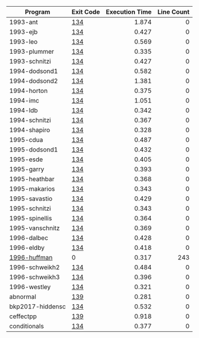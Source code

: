 | Program | Exit Code | Execution Time | Line Count |
| ------- |:--------- | --------------:| ----------:|
| 1993-ant | [134](error/1993-ant.log) | 1.874 | 0 |
| 1993-ejb | [134](error/1993-ejb.log) | 0.427 | 0 |
| 1993-leo | [134](error/1993-leo.log) | 0.569 | 0 |
| 1993-plummer | [134](error/1993-plummer.log) | 0.335 | 0 |
| 1993-schnitzi | [134](error/1993-schnitzi.log) | 0.427 | 0 |
| 1994-dodsond1 | [134](error/1994-dodsond1.log) | 0.582 | 0 |
| 1994-dodsond2 | [134](error/1994-dodsond2.log) | 1.381 | 0 |
| 1994-horton | [134](error/1994-horton.log) | 0.375 | 0 |
| 1994-imc | [134](error/1994-imc.log) | 1.051 | 0 |
| 1994-ldb | [134](error/1994-ldb.log) | 0.342 | 0 |
| 1994-schnitzi | [134](error/1994-schnitzi.log) | 0.367 | 0 |
| 1994-shapiro | [134](error/1994-shapiro.log) | 0.328 | 0 |
| 1995-cdua | [134](error/1995-cdua.log) | 0.487 | 0 |
| 1995-dodsond1 | [134](error/1995-dodsond1.log) | 0.432 | 0 |
| 1995-esde | [134](error/1995-esde.log) | 0.405 | 0 |
| 1995-garry | [134](error/1995-garry.log) | 0.393 | 0 |
| 1995-heathbar | [134](error/1995-heathbar.log) | 0.368 | 0 |
| 1995-makarios | [134](error/1995-makarios.log) | 0.343 | 0 |
| 1995-savastio | [134](error/1995-savastio.log) | 0.429 | 0 |
| 1995-schnitzi | [134](error/1995-schnitzi.log) | 0.343 | 0 |
| 1995-spinellis | [134](error/1995-spinellis.log) | 0.364 | 0 |
| 1995-vanschnitz | [134](error/1995-vanschnitz.log) | 0.369 | 0 |
| 1996-dalbec | [134](error/1996-dalbec.log) | 0.428 | 0 |
| 1996-eldby | [134](error/1996-eldby.log) | 0.418 | 0 |
| [1996-huffman](output/1996-huffman.c) | 0 | 0.317 | 243 |
| 1996-schweikh2 | [134](error/1996-schweikh2.log) | 0.484 | 0 |
| 1996-schweikh3 | [134](error/1996-schweikh3.log) | 0.396 | 0 |
| 1996-westley | [134](error/1996-westley.log) | 0.321 | 0 |
| abnormal | [139](error/abnormal.log) | 0.281 | 0 |
| bkp2017-hiddensc | [134](error/bkp2017-hiddensc.log) | 0.532 | 0 |
| ceffectpp | [139](error/ceffectpp.log) | 0.918 | 0 |
| conditionals | [134](error/conditionals.log) | 0.377 | 0 |
